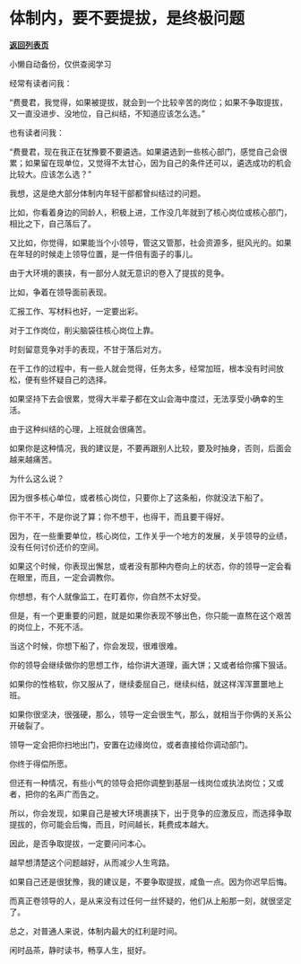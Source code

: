 # 体制内，要不要提拔，是终极问题

[**返回列表页**](/gzh/费曼的小茶馆)

小懒自动备份，仅供查阅学习

经常有读者问我：

  

“费曼君，我觉得，如果被提拔，就会到一个比较辛苦的岗位；如果不争取提拔，又一直没进步、没地位，自己纠结，不知道应该怎么选。”

  

也有读者问我：

  

“费曼君，现在我正在犹豫要不要遴选。如果遴选到一些核心部门，感觉自己会很累；如果留在现单位，又觉得不太甘心，因为自己的条件还可以，遴选成功的机会比较大。应该怎么选？”

  

我想，这是绝大部分体制内年轻干部都曾纠结过的问题。

  

比如，你看着身边的同龄人，积极上进，工作没几年就到了核心岗位或核心部门，相比之下，自己落后了。

  

又比如，你觉得，如果能当个小领导，管这又管那，社会资源多，挺风光的。如果在年轻的时候走上领导位置，是一件倍有面子的事儿。

  

由于大环境的裹挟，有一部分人就无意识的卷入了提拔的竞争。

  

比如，争着在领导面前表现。

  

汇报工作、写材料也好，一定要出彩。

  

对于工作岗位，削尖脑袋往核心岗位上靠。

  

时刻留意竞争对手的表现，不甘于落后对方。

  

在干工作的过程中，有一些人就会觉得，任务太多，经常加班，根本没有时间放松，便有些怀疑自己的选择。

  

如果坚持下去会很累，觉得大半辈子都在文山会海中度过，无法享受小确幸的生活。

  

由于这种纠结的心理，上班就会很痛苦。

  

如果你是这种情况，我的建议是，不要再跟别人比较，要及时抽身，否则，后面会越来越痛苦。

  

为什么这么说？

  

因为很多核心单位，或者核心岗位，只要你上了这条船，你就没法下船了。

  

你干不干，不是你说了算；你不想干，也得干，而且要干得好。

  

因为，在一些重要单位，核心岗位，工作关乎一个地方的发展，关乎领导的业绩，没有任何讨价还价的空间。

  

如果这个时候，你表现出懈怠，或者没有那种内卷向上的状态，你的领导一定会看在眼里，而且，一定会调教你。

  

你想想，有个人就像监工，在盯着你，你自然不太好受。

  

但是，有一个更重要的问题，就是如果你表现不够出色，你只能一直熬在这个艰苦的岗位上，不死不活。

  

当这个时候，你想下船了，你会发现，很难很难。

  

你的领导会继续做你的思想工作，给你讲大道理，画大饼；又或者给你撂下狠话。

  

如果你的性格软，你又服从了，继续委屈自己，继续纠结，就这样浑浑噩噩地上班。

  

如果你很坚决，很强硬，那么，领导一定会很生气，那么，就相当于你俩的关系公开破裂了。

  

领导一定会把你扫地出门，安置在边缘岗位，或者直接给你调动部门。

  

你终于得偿所愿。

  

但还有一种情况，有些小气的领导会把你调整到基层一线岗位或执法岗位；又或者，把你的名声广而告之。

  

所以，你会发现，如果自己是被大环境裹挟下，出于竞争的应激反应，而选择争取提拔的，你可能会后悔，而且，时间越长，耗费成本越大。

  

因此，是否争取提拔，一定要问问本心。

  

越早想清楚这个问题越好，从而减少人生弯路。

  

如果自己还是很犹豫，我的建议是，不要争取提拔，咸鱼一点。因为你迟早后悔。

  

而真正卷领导的人，是从来没有过任何一丝怀疑的，他们从上船那一刻，就很坚定了。

  

总之，对普通人来说，体制内最大的红利是时间。

  

闲时品茶，静时读书，畅享人生，挺好。

  

